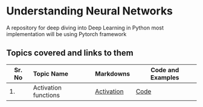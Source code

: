 # Understanding Neural Networks

A repository for deep diving into Deep Learning in Python most implementation will be using Pytorch framework

## Topics covered and links to them

| Sr. No | Topic Name           | Markdowns                           | Code and Examples   |
|--------|:---------------------|-------------------------------------|---------------------|
| 1.     | Activation functions | [Activation](Activations/README.md) | [Code](Activations) |
